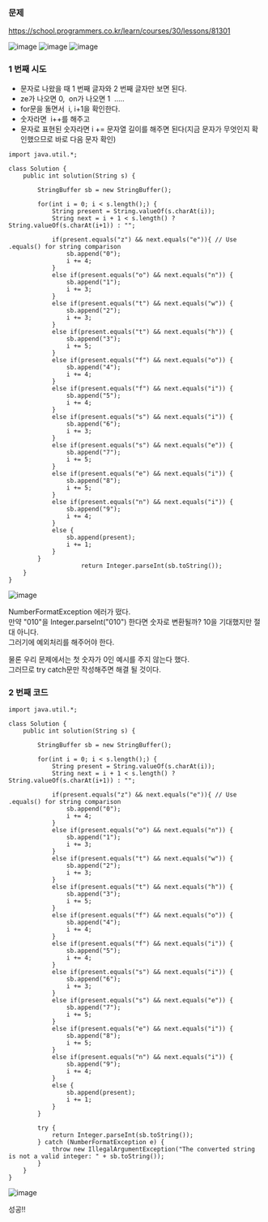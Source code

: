 ### **문제**             

https://school.programmers.co.kr/learn/courses/30/lessons/81301

![image](https://github.com/sunwon12/Today-I-Learn/assets/92251131/66e7e7e1-223c-4b4c-8954-874dd026c41b)
![image](https://github.com/sunwon12/Today-I-Learn/assets/92251131/4ff842d0-2a7b-4868-b018-cdb66e4b081e)
![image](https://github.com/sunwon12/Today-I-Learn/assets/92251131/ea8e02af-3dc0-4ce0-84a9-329fd8e39098)



### **1 번째 시도**     

-   문자로 나왔을 때 1 번째 글자와 2 번째 글자만 보면 된다.
-   ze가 나오면 0,  on가 나오면 1  .....
-   for문을 돌면서  i, i+1을 확인한다. 
-   숫자라면  i++를 해주고
-   문자로 표현된 숫자라면 i += 문자열 길이를 해주면 된다(지금 문자가 무엇인지 확인했으므로 바로 다음 문자 확인)

```
import java.util.*;

class Solution {
    public int solution(String s) {
       
        StringBuffer sb = new StringBuffer();
        
        for(int i = 0; i < s.length();) {
            String present = String.valueOf(s.charAt(i));
            String next = i + 1 < s.length() ? String.valueOf(s.charAt(i+1)) : "";
            
            if(present.equals("z") && next.equals("e")){ // Use .equals() for string comparison
                sb.append("0");
                i += 4;
            } 
            else if(present.equals("o") && next.equals("n")) {
                sb.append("1");
                i += 3;
            }
            else if(present.equals("t") && next.equals("w")) {
                sb.append("2");
                i += 3;
            }
            else if(present.equals("t") && next.equals("h")) {
                sb.append("3");
                i += 5;
            }
            else if(present.equals("f") && next.equals("o")) {
                sb.append("4");
                i += 4;
            }
            else if(present.equals("f") && next.equals("i")) {
                sb.append("5");
                i += 4;
            }
            else if(present.equals("s") && next.equals("i")) {
                sb.append("6");
                i += 3;
            }
            else if(present.equals("s") && next.equals("e")) {
                sb.append("7");
                i += 5;
            }
            else if(present.equals("e") && next.equals("i")) {
                sb.append("8");
                i += 5;
            }
            else if(present.equals("n") && next.equals("i")) {
                sb.append("9");
                i += 4;
            }
            else {
                sb.append(present);
                i += 1;
            }
        }
                    return Integer.parseInt(sb.toString());
    }
}
```

![image](https://github.com/sunwon12/Today-I-Learn/assets/92251131/6338af40-752a-406b-9347-e1725b666ef2)

NumberFormatException 에러가 떴다.  
만약 "010"을 Integer.parseInt("010") 한다면 숫자로 변환될까? 10을 기대했지만 절대 아니다.  
그러기에 예외처리를 해주어야 한다.  
  
물론 우리 문제에서는 첫 숫자가 0인 예시를 주지 않는다 했다.  
그러므로 try catch문만 작성해주면 해결 될 것이다.

### **2 번째 코드**   

```
import java.util.*;

class Solution {
    public int solution(String s) {
       
        StringBuffer sb = new StringBuffer();
        
        for(int i = 0; i < s.length();) {
            String present = String.valueOf(s.charAt(i));
            String next = i + 1 < s.length() ? String.valueOf(s.charAt(i+1)) : "";
            
            if(present.equals("z") && next.equals("e")){ // Use .equals() for string comparison
                sb.append("0");
                i += 4;
            } 
            else if(present.equals("o") && next.equals("n")) {
                sb.append("1");
                i += 3;
            }
            else if(present.equals("t") && next.equals("w")) {
                sb.append("2");
                i += 3;
            }
            else if(present.equals("t") && next.equals("h")) {
                sb.append("3");
                i += 5;
            }
            else if(present.equals("f") && next.equals("o")) {
                sb.append("4");
                i += 4;
            }
            else if(present.equals("f") && next.equals("i")) {
                sb.append("5");
                i += 4;
            }
            else if(present.equals("s") && next.equals("i")) {
                sb.append("6");
                i += 3;
            }
            else if(present.equals("s") && next.equals("e")) {
                sb.append("7");
                i += 5;
            }
            else if(present.equals("e") && next.equals("i")) {
                sb.append("8");
                i += 5;
            }
            else if(present.equals("n") && next.equals("i")) {
                sb.append("9");
                i += 4;
            }
            else {
                sb.append(present);
                i += 1;
            }
        }
        
        try {
            return Integer.parseInt(sb.toString());
        } catch (NumberFormatException e) {
            throw new IllegalArgumentException("The converted string is not a valid integer: " + sb.toString());
        }
    }
}
```

![image](https://github.com/sunwon12/Today-I-Learn/assets/92251131/03e239eb-bdab-46af-9675-59268aeffa3d)

성공!!

